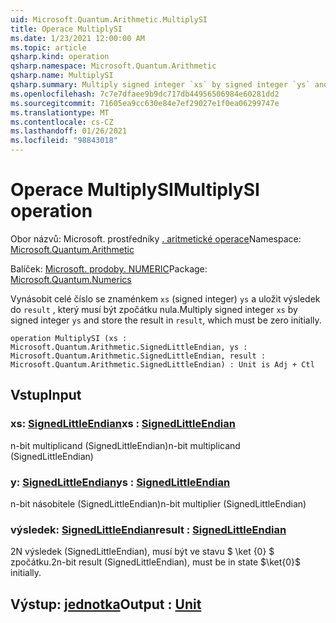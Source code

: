```yaml
---
uid: Microsoft.Quantum.Arithmetic.MultiplySI
title: Operace MultiplySI
ms.date: 1/23/2021 12:00:00 AM
ms.topic: article
qsharp.kind: operation
qsharp.namespace: Microsoft.Quantum.Arithmetic
qsharp.name: MultiplySI
qsharp.summary: Multiply signed integer `xs` by signed integer `ys` and store the result in `result`, which must be zero initially.
ms.openlocfilehash: 7c7e7dfaee9b9dc717db44956506984e60281dd2
ms.sourcegitcommit: 71605ea9cc630e84e7ef29027e1f0ea06299747e
ms.translationtype: MT
ms.contentlocale: cs-CZ
ms.lasthandoff: 01/26/2021
ms.locfileid: "98843018"
---
```

# <a name="multiplysi-operation"></a><span data-ttu-id="3d405-102">Operace MultiplySI</span><span class="sxs-lookup"><span data-stu-id="3d405-102">MultiplySI operation</span></span>

<span data-ttu-id="3d405-103">Obor názvů: Microsoft. prostředníky [. aritmetické operace](xref:Microsoft.Quantum.Arithmetic)</span><span class="sxs-lookup"><span data-stu-id="3d405-103">Namespace: [Microsoft.Quantum.Arithmetic](xref:Microsoft.Quantum.Arithmetic)</span></span>

<span data-ttu-id="3d405-104">Balíček: [Microsoft. prodoby. NUMERIC](https://nuget.org/packages/Microsoft.Quantum.Numerics)</span><span class="sxs-lookup"><span data-stu-id="3d405-104">Package: [Microsoft.Quantum.Numerics](https://nuget.org/packages/Microsoft.Quantum.Numerics)</span></span>


<span data-ttu-id="3d405-105">Vynásobit celé číslo se znaménkem `xs` (signed integer) `ys` a uložit výsledek do `result` , který musí být zpočátku nula.</span><span class="sxs-lookup"><span data-stu-id="3d405-105">Multiply signed integer `xs` by signed integer `ys` and store the result in `result`, which must be zero initially.</span></span>

```qsharp
operation MultiplySI (xs : Microsoft.Quantum.Arithmetic.SignedLittleEndian, ys : Microsoft.Quantum.Arithmetic.SignedLittleEndian, result : Microsoft.Quantum.Arithmetic.SignedLittleEndian) : Unit is Adj + Ctl
```


## <a name="input"></a><span data-ttu-id="3d405-106">Vstup</span><span class="sxs-lookup"><span data-stu-id="3d405-106">Input</span></span>

### <a name="xs--signedlittleendian"></a><span data-ttu-id="3d405-107">xs: [SignedLittleEndian](xref:Microsoft.Quantum.Arithmetic.SignedLittleEndian)</span><span class="sxs-lookup"><span data-stu-id="3d405-107">xs : [SignedLittleEndian](xref:Microsoft.Quantum.Arithmetic.SignedLittleEndian)</span></span>

<span data-ttu-id="3d405-108">n-bit multiplicand (SignedLittleEndian)</span><span class="sxs-lookup"><span data-stu-id="3d405-108">n-bit multiplicand (SignedLittleEndian)</span></span>


### <a name="ys--signedlittleendian"></a><span data-ttu-id="3d405-109">y: [SignedLittleEndian](xref:Microsoft.Quantum.Arithmetic.SignedLittleEndian)</span><span class="sxs-lookup"><span data-stu-id="3d405-109">ys : [SignedLittleEndian](xref:Microsoft.Quantum.Arithmetic.SignedLittleEndian)</span></span>

<span data-ttu-id="3d405-110">n-bit násobitele (SignedLittleEndian)</span><span class="sxs-lookup"><span data-stu-id="3d405-110">n-bit multiplier (SignedLittleEndian)</span></span>


### <a name="result--signedlittleendian"></a><span data-ttu-id="3d405-111">výsledek: [SignedLittleEndian](xref:Microsoft.Quantum.Arithmetic.SignedLittleEndian)</span><span class="sxs-lookup"><span data-stu-id="3d405-111">result : [SignedLittleEndian](xref:Microsoft.Quantum.Arithmetic.SignedLittleEndian)</span></span>

<span data-ttu-id="3d405-112">2N výsledek (SignedLittleEndian), musí být ve stavu $ \ket {0} $ zpočátku.</span><span class="sxs-lookup"><span data-stu-id="3d405-112">2n-bit result (SignedLittleEndian), must be in state $\ket{0}$ initially.</span></span>



## <a name="output--unit"></a><span data-ttu-id="3d405-113">Výstup: [jednotka](xref:microsoft.quantum.lang-ref.unit)</span><span class="sxs-lookup"><span data-stu-id="3d405-113">Output : [Unit](xref:microsoft.quantum.lang-ref.unit)</span></span>


